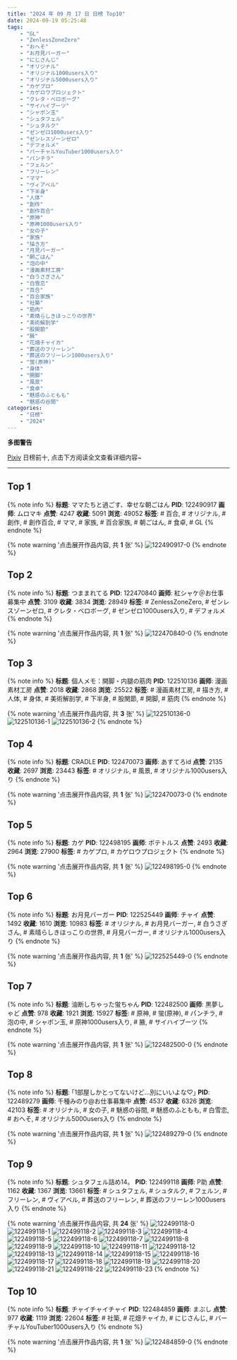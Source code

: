 ```yaml
---
title: "2024 年 09 月 17 日 日榜 Top10"
date: 2024-09-19 05:25:48
tags:
    - "GL"
    - "ZenlessZoneZero"
    - "おへそ"
    - "お月見バーガー"
    - "にじさんじ"
    - "オリジナル"
    - "オリジナル1000users入り"
    - "オリジナル5000users入り"
    - "カゲプロ"
    - "カゲロウプロジェクト"
    - "クレタ・ベロボーグ"
    - "サイハイブーツ"
    - "シャボン玉"
    - "シュタフェル"
    - "シュタルク"
    - "ゼンゼロ1000users入り"
    - "ゼンレスゾーンゼロ"
    - "デフォルメ"
    - "バーチャルYouTuber1000users入り"
    - "パンチラ"
    - "フェルン"
    - "フリーレン"
    - "ママ"
    - "ヴィアベル"
    - "下半身"
    - "人体"
    - "創作"
    - "創作百合"
    - "原神"
    - "原神1000users入り"
    - "女の子"
    - "家族"
    - "描き方"
    - "月見バーガー"
    - "朝ごはん"
    - "泡の中"
    - "漫画素材工房"
    - "白うさぎさん"
    - "白雪恋"
    - "百合"
    - "百合家族"
    - "社築"
    - "筋肉"
    - "素晴らしきほっこりの世界"
    - "美術解剖学"
    - "股関節"
    - "腋"
    - "花畑チャイカ"
    - "葬送のフリーレン"
    - "葬送のフリーレン1000users入り"
    - "蛍(原神)"
    - "身体"
    - "開脚"
    - "風景"
    - "食卓"
    - "魅惑のふともも"
    - "魅惑の谷間"
categories:
    - "日榜"
    - "2024"
---
```


<i class="fa fa-triangle-exclamation"></i>**多图警告**<i class="fa fa-triangle-exclamation"></i>

[Pixiv](https://www.pixiv.net/) 日榜前十, 点击下方阅读全文查看详细内容~

<!-- more -->

---

## Top 1

{% note info %}
**标题**: ママたちと過ごす、幸せな朝ごはん
**PID**: 122490917 **画师**: ムロマキ
**点赞**: 4247 **收藏**: 5091 **浏览**: 49052
**标签**: # 百合, # オリジナル, # 創作, # 創作百合, # ママ, # 家族, # 百合家族, # 朝ごはん, # 食卓, # GL
{% endnote %}

{% note warning '点击展开作品内容, 共 **1** 张' %}
![122490917-0](https://i.pixiv.re/img-original/img/2024/09/16/18/05/51/122490917_p0.jpg)
{% endnote %}

## Top 2

{% note info %}
**标题**: つままれてる
**PID**: 122470840 **画师**: 紅シャケ＠お仕事募集中
**点赞**: 3109 **收藏**: 3834 **浏览**: 28949
**标签**: # ZenlessZoneZero, # ゼンレスゾーンゼロ, # クレタ・ベロボーグ, # ゼンゼロ1000users入り, # デフォルメ
{% endnote %}

{% note warning '点击展开作品内容, 共 **1** 张' %}
![122470840-0](https://i.pixiv.re/img-original/img/2024/09/16/00/15/47/122470840_p0.jpg)
{% endnote %}

## Top 3

{% note info %}
**标题**: 個人メモ：開脚・内腿の筋肉
**PID**: 122510136 **画师**: 漫画素材工房
**点赞**: 2018 **收藏**: 2868 **浏览**: 25522
**标签**: # 漫画素材工房, # 描き方, # 人体, # 身体, # 美術解剖学, # 下半身, # 股関節, # 開脚, # 筋肉
{% endnote %}

{% note warning '点击展开作品内容, 共 **3** 张' %}
![122510136-0](https://i.pixiv.re/img-original/img/2024/09/17/06/00/09/122510136_p0.jpg)
![122510136-1](https://i.pixiv.re/img-original/img/2024/09/17/06/00/09/122510136_p1.jpg)
![122510136-2](https://i.pixiv.re/img-original/img/2024/09/17/06/00/09/122510136_p2.jpg)
{% endnote %}

## Top 4

{% note info %}
**标题**: CRADLE
**PID**: 122470073 **画师**: あすてろid
**点赞**: 2135 **收藏**: 2697 **浏览**: 23443
**标签**: # オリジナル, # 風景, # オリジナル1000users入り
{% endnote %}

{% note warning '点击展开作品内容, 共 **1** 张' %}
![122470073-0](https://i.pixiv.re/img-original/img/2024/09/16/00/01/26/122470073_p0.png)
{% endnote %}

## Top 5

{% note info %}
**标题**: カゲ
**PID**: 122498195 **画师**: ポテトルス
**点赞**: 2493 **收藏**: 2964 **浏览**: 27900
**标签**: # カゲプロ, # カゲロウプロジェクト
{% endnote %}

{% note warning '点击展开作品内容, 共 **1** 张' %}
![122498195-0](https://i.pixiv.re/img-original/img/2024/09/16/21/52/33/122498195_p0.jpg)
{% endnote %}

## Top 6

{% note info %}
**标题**: お月見バーガー
**PID**: 122525449 **画师**: チャイ
**点赞**: 1492 **收藏**: 1610 **浏览**: 10983
**标签**: # オリジナル, # お月見バーガー, # 白うさぎさん, # 素晴らしきほっこりの世界, # 月見バーガー, # オリジナル1000users入り
{% endnote %}

{% note warning '点击展开作品内容, 共 **1** 张' %}
![122525449-0](https://i.pixiv.re/img-original/img/2024/09/17/20/30/02/122525449_p0.png)
{% endnote %}

## Top 7

{% note info %}
**标题**: 油断しちゃった蛍ちゃん
**PID**: 122482500 **画师**: 黒夢しゃど
**点赞**: 978 **收藏**: 1921 **浏览**: 15927
**标签**: # 原神, # 蛍(原神), # パンチラ, # 泡の中, # シャボン玉, # 原神1000users入り, # 腋, # サイハイブーツ
{% endnote %}

{% note warning '点击展开作品内容, 共 **1** 张' %}
![122482500-0](https://i.pixiv.re/img-original/img/2024/09/16/11/54/46/122482500_p0.jpg)
{% endnote %}

## Top 8

{% note info %}
**标题**: ｢1部屋しかとってないけど…別にいいよな♡｣
**PID**: 122489279 **画师**: 千種みのり@お仕事募集中
**点赞**: 4537 **收藏**: 6326 **浏览**: 42103
**标签**: # オリジナル, # 女の子, # 魅惑の谷間, # 魅惑のふともも, # 白雪恋, # おへそ, # オリジナル5000users入り
{% endnote %}

{% note warning '点击展开作品内容, 共 **1** 张' %}
![122489279-0](https://i.pixiv.re/img-original/img/2024/09/16/17/10/55/122489279_p0.jpg)
{% endnote %}

## Top 9

{% note info %}
**标题**: シュタフェル詰め14。
**PID**: 122499118 **画师**: P助
**点赞**: 1162 **收藏**: 1367 **浏览**: 13661
**标签**: # シュタフェル, # シュタルク, # フェルン, # フリーレン, # ヴィアベル, # 葬送のフリーレン, # 葬送のフリーレン1000users入り
{% endnote %}

{% note warning '点击展开作品内容, 共 **24** 张' %}
![122499118-0](https://i.pixiv.re/img-original/img/2024/09/16/22/15/12/122499118_p0.png)
![122499118-1](https://i.pixiv.re/img-original/img/2024/09/16/22/15/12/122499118_p1.png)
![122499118-2](https://i.pixiv.re/img-original/img/2024/09/16/22/15/12/122499118_p2.png)
![122499118-3](https://i.pixiv.re/img-original/img/2024/09/16/22/15/12/122499118_p3.png)
![122499118-4](https://i.pixiv.re/img-original/img/2024/09/16/22/15/12/122499118_p4.png)
![122499118-5](https://i.pixiv.re/img-original/img/2024/09/16/22/15/12/122499118_p5.png)
![122499118-6](https://i.pixiv.re/img-original/img/2024/09/16/22/15/12/122499118_p6.png)
![122499118-7](https://i.pixiv.re/img-original/img/2024/09/16/22/15/12/122499118_p7.png)
![122499118-8](https://i.pixiv.re/img-original/img/2024/09/16/22/15/12/122499118_p8.png)
![122499118-9](https://i.pixiv.re/img-original/img/2024/09/16/22/15/12/122499118_p9.png)
![122499118-10](https://i.pixiv.re/img-original/img/2024/09/16/22/15/12/122499118_p10.png)
![122499118-11](https://i.pixiv.re/img-original/img/2024/09/16/22/15/12/122499118_p11.png)
![122499118-12](https://i.pixiv.re/img-original/img/2024/09/16/22/15/12/122499118_p12.png)
![122499118-13](https://i.pixiv.re/img-original/img/2024/09/16/22/15/12/122499118_p13.png)
![122499118-14](https://i.pixiv.re/img-original/img/2024/09/16/22/15/12/122499118_p14.png)
![122499118-15](https://i.pixiv.re/img-original/img/2024/09/16/22/15/12/122499118_p15.png)
![122499118-16](https://i.pixiv.re/img-original/img/2024/09/16/22/15/12/122499118_p16.png)
![122499118-17](https://i.pixiv.re/img-original/img/2024/09/16/22/15/12/122499118_p17.png)
![122499118-18](https://i.pixiv.re/img-original/img/2024/09/16/22/15/12/122499118_p18.png)
![122499118-19](https://i.pixiv.re/img-original/img/2024/09/16/22/15/12/122499118_p19.png)
![122499118-20](https://i.pixiv.re/img-original/img/2024/09/16/22/15/12/122499118_p20.png)
![122499118-21](https://i.pixiv.re/img-original/img/2024/09/16/22/15/12/122499118_p21.png)
![122499118-22](https://i.pixiv.re/img-original/img/2024/09/16/22/15/12/122499118_p22.png)
![122499118-23](https://i.pixiv.re/img-original/img/2024/09/16/22/15/12/122499118_p23.png)
{% endnote %}

## Top 10

{% note info %}
**标题**: チャイチャイチャイ
**PID**: 122484859 **画师**: まぶし
**点赞**: 977 **收藏**: 1119 **浏览**: 22604
**标签**: # 社築, # 花畑チャイカ, # にじさんじ, # バーチャルYouTuber1000users入り
{% endnote %}

{% note warning '点击展开作品内容, 共 **1** 张' %}
![122484859-0](https://i.pixiv.re/img-original/img/2024/09/16/13/44/51/122484859_p0.jpg)
{% endnote %}
